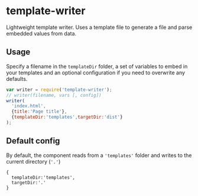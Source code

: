 # template-writer
Lightweight template writer. 
Uses a template file to generate a file and parse embedded values from data. 

## Usage

Specify a filename in the `templateDir` folder, a set of variables to embed in your templates and an optional configuration if you need to overwrite any defaults.

```javascript
var writer = require('template-writer');
// writer(filename, vars [, config])
writer(
  'index.html',
  {title:'Page title'},
  {templateDir:'templates',targetDir:'dist'}
);
```

## Default config

By default, the component reads from a `'templates'` folder and writes to the current directory (`'.'`)
```
{
  templateDir:'templates',
  targetDir:'.'
}
```

